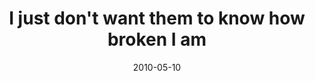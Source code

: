 ---
layout: base.njk
title : 'I just don&#39;t want them to know how broken I am' 
view_title : 'I just don&#39;t want them to know how broken I am' 
year : '2010' 
date : '2010-05-10' 
img_file : '/drawing/ijustdontwantthemtoknowhowbrokeniam.png' 
html_file : 'ijustdontwantthemtoknowhowbrokeniam' 
next_html : 'ihittheroadlastnight.html' 
year_order : '70' 
permalink : "title/{{html_file}}.html"
---